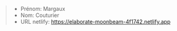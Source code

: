 > - Prénom: Margaux
> - Nom: Couturier
> - URL netlify: https://elaborate-moonbeam-4f1742.netlify.app